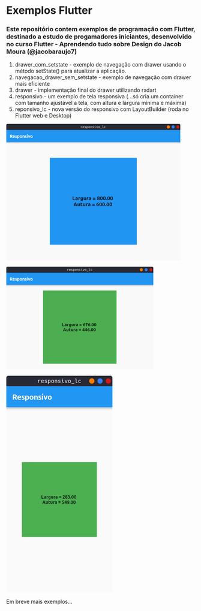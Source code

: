 <h1>Exemplos Flutter</h1>

<h3>Este repositório contem exemplos de programação com Flutter, destinado a estudo de progamadores iniciantes, desenvolvido no curso Flutter - Aprendendo tudo sobre Design do Jacob Moura (@jacobaraujo7)</h3>



1. drawer_com_setstate - exemplo de navegação com drawer usando o método setState() para atualizar a aplicação.
2. navegacao_drawer_sem_setstate - exemplo de navegação com drawer mais eficiente
3. drawer - implementação final do drawer utilizando rxdart
4. responsivo - um exemplo de tela responsiva (...só cria um container com tamanho ajustável a tela, com altura e largura mínima e máxima)
5. reponsivo_lc - nova versão do responsivo com LayoutBuilder (roda no Flutter web e Desktop)

![capitura de tela](./img/tela1.png)

![capitura de tela](./img/tela2.png)

![capitura de tela](./img/tela3.png)

Em breve mais exemplos...
